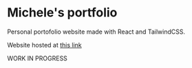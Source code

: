 # Michele's portfolio

Personal portofolio website made with React and TailwindCSS.

Website hosted at [this link](https://michelegrav.github.io/)

WORK IN PROGRESS
